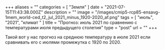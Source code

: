 +++
aliases = ""
categories = [ "Земля" ]
date = "2021-07-15T11:43:38.000Z"
description = ""
image = "/images/cmip5-rcp85-ensavg-1mem_world-ced_t2_jul_2021_minus_1920-2020_af.png"
tags = [ "июль", "2021", "климат " ]
title = "Прогноз: июль 2021 по сравнению с температурами июля предыдущего столетия"
type = "post"
url = ""
+++


Такой вот у нас прогноз на среднюю температуру в июле 2021 если сравнивать его с июлями промежутка с 1920 по 2020.
